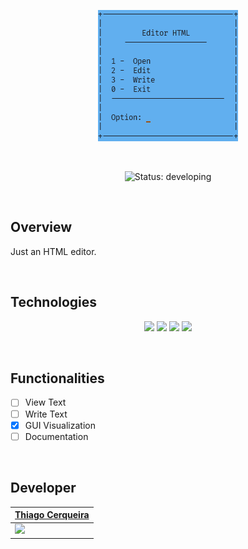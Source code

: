 
<p align="center">
  <img src="./img/home.png" alt="Project thumbnail"/>  
</p>

<br/>
<p align="center">
	<img src="http://img.shields.io/static/v1?label=STATUS&message=DEVELOPING&color=GREEN&style=for-the-badge" alt="Status: developing"/>
</p>

<br/>

## Overview

Just an HTML editor.

<br/>

## Technologies

<p align="center">
  <img src="https://img.shields.io/badge/c%23-%23239120.svg?style=for-the-badge&logo=csharp&logoColor=white"/>
  <img src="https://img.shields.io/badge/.NET-5C2D91?style=for-the-badge&logo=.net&logoColor=white"/>
  <img src="https://img.shields.io/badge/NeoVim-%2357A143.svg?&style=for-the-badge&logo=neovim&logoColor=white"/>
  <img src="https://img.shields.io/badge/Git-F05032?style=for-the-badge&logo=git&logoColor=white"/>
</p>

<br/>

## Functionalities


- [ ] View Text
- [ ] Write Text
- [x] GUI Visualization
- [ ] Documentation

<br/>

## Developer

| [Thiago Cerqueira](https://github.com/Teagar) |
| --- |
| <img src="https://avatars.githubusercontent.com/u/81341250?v=4" width=115> |

